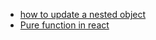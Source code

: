 - [how to update a nested object](https://www.learnbestcoding.com/post/56/how-to-update-nested-state-objects-reactjs)
- [Pure function in react](https://react.dev/learn/keeping-components-pure)
